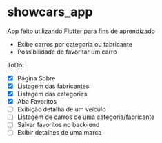# showcars_app

App feito utilizando Flutter para fins de aprendizado

- Exibe carros por categoria ou fabricante
- Possibilidade de favoritar um carro


ToDo:
- [x] Página Sobre
- [x] Listagem das fabricantes
- [X] Listagem das categorias
- [X] Aba Favoritos
- [ ] Exibição detalha de um veículo
- [ ] Listagem de carros de uma categoria/fabricante
- [ ] Salvar favoritos no back-end
- [ ] Exibir detalhes de uma marca